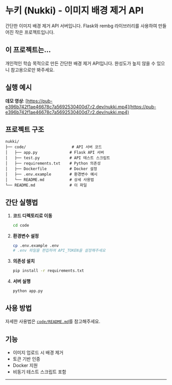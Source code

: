 # 누키 (Nukki) - 이미지 배경 제거 API

간단한 이미지 배경 제거 API 서버입니다. Flask와 rembg 라이브러리를 사용하여 만들어진 작은 프로젝트입니다.

## 이 프로젝트는...

개인적인 학습 목적으로 만든 간단한 배경 제거 API입니다. 완성도가 높지 않을 수 있으니 참고용으로만 봐주세요.

## 실행 예시

**데모 영상**: [https://pub-e396b742f1ae46678c7a5692530400d7.r2.dev/nukki.mp4](https://pub-e396b742f1ae46678c7a5692530400d7.r2.dev/nukki.mp4)

## 프로젝트 구조

```
nukki/
├── code/                    # API 서버 코드
│   ├── app.py              # Flask API 서버
│   ├── test.py             # API 테스트 스크립트
│   ├── requirements.txt    # Python 의존성
│   ├── Dockerfile          # Docker 설정
│   ├── .env.example        # 환경변수 예시
│   └── README.md           # 상세 사용법
└── README.md               # 이 파일
```

## 간단 실행법

1. **코드 디렉토리로 이동**
   ```bash
   cd code
   ```

2. **환경변수 설정**
   ```bash
   cp .env.example .env
   # .env 파일을 편집하여 API_TOKEN을 설정해주세요
   ```

3. **의존성 설치**
   ```bash
   pip install -r requirements.txt
   ```

4. **서버 실행**
   ```bash
   python app.py
   ```

## 사용 방법

자세한 사용법은 [`code/README.md`](code/README.md)를 참고해주세요.


## 기능

- 이미지 업로드 시 배경 제거
- 토큰 기반 인증
- Docker 지원
- 비동기 테스트 스크립트 포함
---
